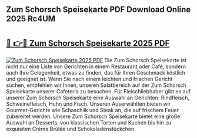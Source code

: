 ## Zum Schorsch Speisekarte PDF Download Online 2025 Rc4UM

# <h2><a href="http://gcah7a.nevu.top/?p=Zum+Schorsch+Speisekarte">🔗 👉🔴 Zum Schorsch Speisekarte 2025 PDF</a></h2>

[![Zum Schorsch Speisekarte 2025 PDF](https://i.imgur.com/dBaPXMq.png)](http://gcah7a.nevu.top/?p=Zum+Schorsch+Speisekarte)
Die Zum Schorsch Speisekarte ist nicht nur eine Liste von Gerichten in einem Restaurant oder Café, sondern auch Ihre Gelegenheit, etwas zu finden, das für Ihren Geschmack köstlich und geeignet ist. Wenn Sie nach einem leichten und frischen Gericht suchen, empfehlen wir Ihnen, unseren Salatbereich auf der Zum Schorsch Speisekarte unserer Cafeteria zu besuchen. Für Fleischliebhaber gibt es auf unserer Zum Schorsch Speisekarte eine Auswahl an Gerichten: Rindfleisch, Schweinefleisch, Huhn und Fisch. Unseren Auserwählten bieten wir Gourmet-Gerichte wie Schaschlik und Steak an, die auf frischem Feuer zubereitet werden. Unsere Zum Schorsch Speisekarte bietet eine große Auswahl an Desserts, von klassischen Torten und Kuchen bis hin zu exquisiten Crème Brûlée und Schokoladenstückchen.
